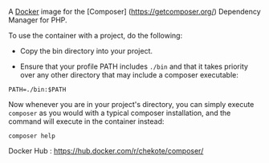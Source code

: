 A [Docker](https://www.docker.com) image for the [Composer]
(https://getcomposer.org/) Dependency Manager for PHP.

To use the container with a project, do the following:

* Copy the bin directory into your project.

* Ensure that your profile PATH includes `./bin` and that it takes priority over
any other directory that may include a composer executable:

`PATH=./bin:$PATH`

Now whenever you are in your project's directory, you can simply execute
`composer` as you would with a typical composer installation, and the command
will execute in the container instead:

`composer help`

Docker Hub : https://hub.docker.com/r/chekote/composer/
